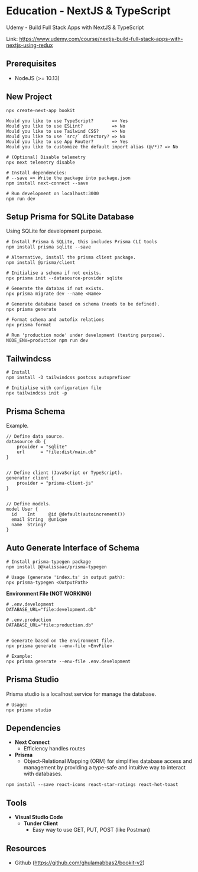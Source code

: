 # Education - NextJS & TypeScript
Udemy - Build Full Stack Apps with NextJS & TypeScript

Link: https://www.udemy.com/course/nextjs-build-full-stack-apps-with-nextjs-using-redux


## Prerequisites
- NodeJS (>= 10.13)


## New Project
```
npx create-next-app bookit

Would you like to use TypeScript?       => Yes
Would you like to use ESLint?           => No
Would you like to use Tailwind CSS?     => No
Would you like to use `src/` directory? => No
Would you like to use App Router?       => Yes
Would you like to customize the default import alias (@/*)? => No

# (Optional) Disable telemetry
npx next telemetry disable

# Install dependencies:
# --save => Write the package into package.json
npm install next-connect --save

# Run development on localhost:3000
npm run dev
```


## Setup Prisma for SQLite Database
Using SQLite for development purpose.

```
# Install Prisma & SQLite, this includes Prisma CLI tools
npm install prisma sqlite --save

# Alternative, install the prisma client package.
npm install @prisma/client

# Initialise a schema if not exists.
npx prisma init --datasource-provider sqlite

# Generate the databas if not exists.
npx prisma migrate dev --name <Name>

# Generate database based on schema (needs to be defined).
npx prisma generate

# Format schema and autofix relations
npx prisma format

# Run 'production mode' under development (testing purpose).
NODE_ENV=production npm run dev
```


## Tailwindcss
```
# Install
npm install -D tailwindcss postcss autoprefixer

# Initialise with configuration file
npx tailwindcss init -p
```


## Prisma Schema
Example.

```
// Define data source.
datasource db {
    provider = "sqlite"
    url      = "file:dist/main.db"
}


// Define client (JavaScript or TypeScript).
generator client {
    provider = "prisma-client-js"
}


// Define models.
model User {
  id    Int     @id @default(autoincrement())
  email String  @unique
  name  String?
}
```


## Auto Generate Interface of Schema
```
# Install prisma-typegen package
npm install @@kalissaac/prisma-typegen

# Usage (generate 'index.ts' in output path):
npx prisma-typegen <OutputPath>
```


**Environment File (NOT WORKING)**
```
# .env.development
DATABASE_URL="file:development.db"

# .env.production
DATABASE_URL="file:production.db"


# Generate based on the environment file.
npx prisma generate --env-file <EnvFile>

# Example:
npx prisma generate --env-file .env.development
```

## Prisma Studio
Prisma studio is a localhost service for manage the database.

```
# Usage:
npx prisma studio
```


## Dependencies

- **Next Connect**
    - Efficiency handles routes
- **Prisma**
    - Object-Relational Mapping (ORM) for simplifies database access and management by providing a type-safe and intuitive way to interact with databases.

```
npm install --save react-icons react-star-ratings react-hot-toast
```


## Tools

- **Visual Studio Code**
    - **Tunder Client**
        - Easy way to use GET, PUT, POST (like Postman)


## Resources
- Github (https://github.com/ghulamabbas2/bookit-v2)


